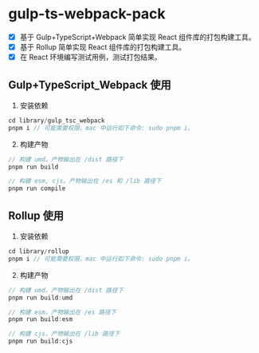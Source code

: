 # gulp-ts-webpack-pack

- [x] 基于 Gulp+TypeScript+Webpack 简单实现 React 组件库的打包构建工具。
- [x] 基于 Rollup 简单实现 React 组件库的打包构建工具。
- [x] 在 React 环境编写测试用例，测试打包结果。

## Gulp+TypeScript_Webpack 使用

1. 安装依赖

  ```js
  cd library/gulp_tsc_webpack
  pnpm i // 可能需要权限。mac 中运行如下命令: sudo pnpm i。
  ```

2. 构建产物

  ```js
  // 构建 umd。产物输出在 /dist 路径下
  pnpm run build

  // 构建 esm, cjs。产物输出在 /es 和 /lib 路径下
  pnpm run compile
  ```

## Rollup 使用

1. 安装依赖

  ```js
  cd library/rollup
  pnpm i // 可能需要权限。mac 中运行如下命令: sudo pnpm i。
  ```

2. 构建产物

  ```js
  // 构建 umd。产物输出在 /dist 路径下
  pnpm run build:umd

  // 构建 esm。产物输出在 /es 路径下
  pnpm run build:esm

  // 构建 cjs。产物输出在 /lib 路径下
  pnpm run build:cjs
  ```